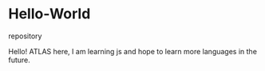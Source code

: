 # Hello-World
repository

Hello! ATLAS here, I am learning js and hope to learn more languages in the future.
